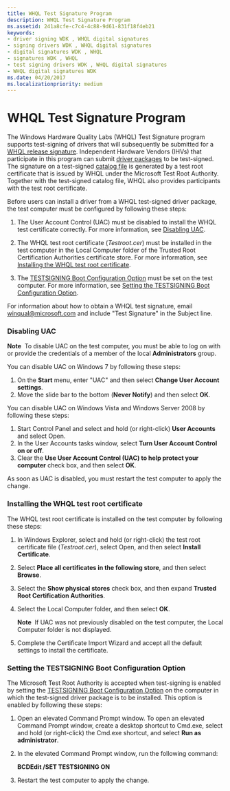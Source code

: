```yaml
---
title: WHQL Test Signature Program
description: WHQL Test Signature Program
ms.assetid: 241a8cfe-c7c4-4c88-9d61-831f18f4eb21
keywords:
- driver signing WDK , WHQL digital signatures
- signing drivers WDK , WHQL digital signatures
- digital signatures WDK , WHQL
- signatures WDK , WHQL
- test signing drivers WDK , WHQL digital signatures
- WHQL digital signatures WDK
ms.date: 04/20/2017
ms.localizationpriority: medium
---
```


# WHQL Test Signature Program


The Windows Hardware Quality Labs (WHQL) Test Signature program supports test-signing of drivers that will subsequently be submitted for a [WHQL release signature](whql-release-signature.md). Independent Hardware Vendors (IHVs) that participate in this program can submit [driver packages](driver-packages.md) to be test-signed. The signature on a test-signed [catalog file](catalog-files.md) is generated by a test root certificate that is issued by WHQL under the Microsoft Test Root Authority. Together with the test-signed catalog file, WHQL also provides participants with the test root certificate.

Before users can install a driver from a WHQL test-signed driver package, the test computer must be configured by following these steps:

1.  The User Account Control (UAC) must be disabled to install the WHQL test certificate correctly. For more information, see [Disabling UAC](#disabling-uac).

2.  The WHQL test root certificate (*Testroot.cer*) must be installed in the test computer in the Local Computer folder of the Trusted Root Certification Authorities certificate store. For more information, see [Installing the WHQL test root certificate](#installing-the-whql-test-root-certificate).

3.  The [TESTSIGNING Boot Configuration Option](the-testsigning-boot-configuration-option.md) must be set on the test computer. For more information, see [Setting the TESTSIGNING Boot Configuration Option](#setting-the-testsigning-boot-configuration-option).

For information about how to obtain a WHQL test signature, email <winqual@microsoft.com> and include "Test Signature" in the Subject line.

### Disabling UAC

**Note**  To disable UAC on the test computer, you must be able to log on with or provide the credentials of a member of the local **Administrators** group.

 

You can disable UAC on Windows 7 by following these steps:

1.  On the **Start** menu, enter "UAC" and then select **Change User Account settings**.
2.  Move the slide bar to the bottom (**Never Notify**) and then select **OK**.

You can disable UAC on Windows Vista and Windows Server 2008 by following these steps:

1.  Start Control Panel and select and hold (or right-click) **User Accounts** and select Open.
2.  In the User Accounts tasks window, select **Turn User Account Control on or off**.
3.  Clear the **Use User Account Control (UAC) to help protect your computer** check box, and then select **OK**.

As soon as UAC is disabled, you must restart the test computer to apply the change.

### Installing the WHQL test root certificate

The WHQL test root certificate is installed on the test computer by following these steps:

1.  In Windows Explorer, select and hold (or right-click) the test root certificate file (*Testroot.cer*), select Open, and then select **Install Certificate**.

2.  Select **Place all certificates in the following store**, and then select **Browse**.

3.  Select the **Show physical stores** check box, and then expand **Trusted Root Certification Authorities**.

4.  Select the Local Computer folder, and then select **OK**.

    **Note**  If UAC was not previously disabled on the test computer, the Local Computer folder is not displayed.

     

5.  Complete the Certificate Import Wizard and accept all the default settings to install the certificate.

### Setting the TESTSIGNING Boot Configuration Option

The Microsoft Test Root Authority is accepted when test-signing is enabled by setting the [TESTSIGNING Boot Configuration Option](the-testsigning-boot-configuration-option.md) on the computer in which the test-signed driver package is to be installed. This option is enabled by following these steps:

1.  Open an elevated Command Prompt window. To open an elevated Command Prompt window, create a desktop shortcut to Cmd.exe, select and hold (or right-click) the Cmd.exe shortcut, and select **Run as administrator**.

2.  In the elevated Command Prompt window, run the following command:

    **BCDEdit /SET TESTSIGNING ON**

3.  Restart the test computer to apply the change.

 

 






